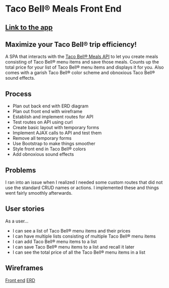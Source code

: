 # Taco Bell® Meals Front End
## [Link to the app](https://jltyler.github.io/taco-bell-meal-front)

## Maximize your Taco Bell® trip efficiency!
A SPA that interacts with the [Taco Bell® Meals API](https://github.com/jltyler/taco-bell-meal-api) to let you create meals consisting of Taco Bell® menu items and save those meals. Counts up the total price for your list of Taco Bell® menu items and displays it for you. Also comes with a garish Taco Bell® color scheme and obnoxious Taco Bell® sound effects.

## Process
- Plan out back end with ERD diagram
- Plan out front end with wireframe
- Establish and implement routes for API
- Test routes on API using curl
- Create basic layout with temporary forms
- Implement AJAX calls to API and test them
- Remove all temporary forms
- Use Bootstrap to make things smoother
- Style front end in Taco Bell® colors
- Add obnoxious sound effects

## Problems
I ran into an issue when I realized I needed some custom routes that did not use the standard CRUD names or actions. I implemented these and things went fairly smoothly afterwards.

## User stories
As a user...
- I can see a list of Taco Bell® menu items and their prices
- I can have multiple lists consisting of multiple Taco Bell® menu items
- I can add Taco Bell® menu items to a list
- I can save Taco Bell® menu items to a list and recall it later
- I can see the total price of all the Taco Bell® menu items in a list

## Wireframes
[Front end](https://wireframe.cc/JF05W0)
[ERD](https://wireframe.cc/lkk6G7)
